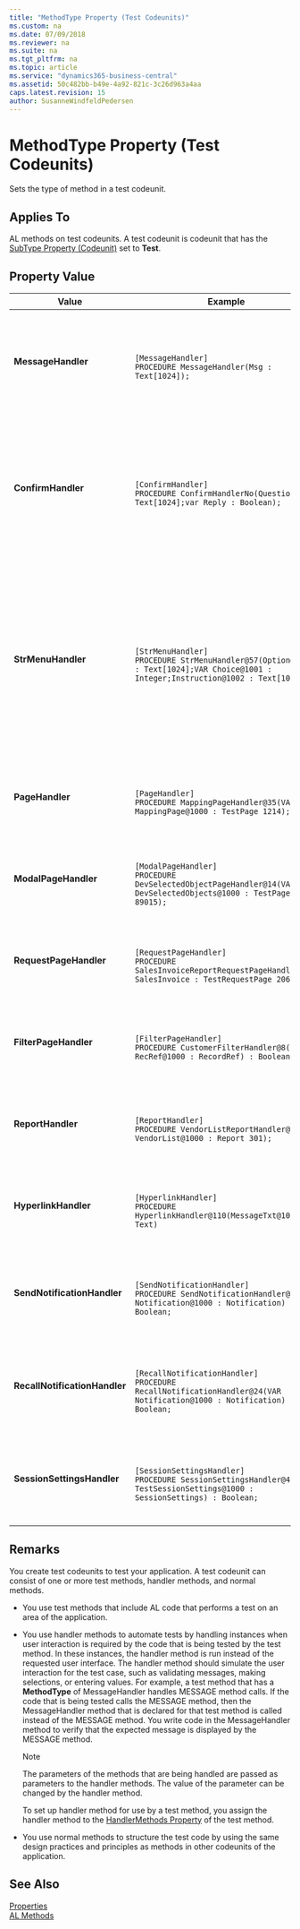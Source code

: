 ```yaml
---
title: "MethodType Property (Test Codeunits)"
ms.custom: na
ms.date: 07/09/2018
ms.reviewer: na
ms.suite: na
ms.tgt_pltfrm: na
ms.topic: article
ms.service: "dynamics365-business-central"
ms.assetid: 50c482bb-b49e-4a92-821c-3c26d963a4aa
caps.latest.revision: 15
author: SusanneWindfeldPedersen
---
```


 

# MethodType Property (Test Codeunits)
Sets the type of method in a test codeunit.  
  
## Applies To  
 AL methods on test codeunits. A test codeunit is codeunit that has the [SubType Property (Codeunit)](devenv-subtype-property-codeunit.md) set to **Test**.  
  
## Property Value  
  
|Value|Example|Purpose|  
|-----------|-----------------|--------|    
|**MessageHandler**|<br>`[MessageHandler]` </br> `PROCEDURE MessageHandler(Msg : Text[1024]);`|This handler is called when a message function is invoked in the code. The parameter type, **Text**,  contains the text of the function.|  
|**ConfirmHandler**|<br>`[ConfirmHandler]` </br> `PROCEDURE ConfirmHandlerNo(Question : Text[1024];var Reply : Boolean);`|This handler is called when a confirm function is invoked in the code. The parameter type, **Text**,  contains the text of the function and the parameter **Reply** if the response to confirm is *yes* or *no*.|  
|**StrMenuHandler**|<br>`[StrMenuHandler]` </br> `PROCEDURE StrMenuHandler@57(Option@1000 : Text[1024];VAR Choice@1001 : Integer;Instruction@1002 : Text[1024]);`|This handler is called when a StrMenu function is invoked in code. The parameter type, **Text**,  contains the text of the function and **Choice** is the option chosen in the StrMenu. **Options** is the list of the different option values and **Instruction** is the leading text.|  
|**PageHandler**|<br>`[PageHandler]` </br> `PROCEDURE MappingPageHandler@35(VAR MappingPage@1000 : TestPage 1214);`|This handler is called when a non-modal page is invoked in the code. **TestPage** is the specific page in this case.|
|**ModalPageHandler**|<br>`[ModalPageHandler]` </br> `PROCEDURE DevSelectedObjectPageHandler@14(VAR DevSelectedObjects@1000 : TestPage 89015);`|This handler is called when a modal page is invoked in the code. **TestPage** is the specific page in this case.|  
|**RequestPageHandler**|<br>`[RequestPageHandler]` </br> `PROCEDURE SalesInvoiceReportRequestPageHandler(var SalesInvoice : TestRequestPage 206); `|This handler is called when a report is invoked in the code.  **TestRequestPage** refers to the specific report ID.| 
|**FilterPageHandler**|<br>`[FilterPageHandler]` </br> `PROCEDURE CustomerFilterHandler@8(VAR RecRef@1000 : RecordRef) : Boolean;`|This handler is called when a filter page is invoked in the code. **RecRef** holds the record of the filter page.| 
|**ReportHandler**|<br>`[ReportHandler]` </br> `PROCEDURE VendorListReportHandler@3(VAR VendorList@1000 : Report 301);`|This handler is called when a report is invoked in the code. **Report** is the specific report in this case.|  
|**HyperlinkHandler**|<br>`[HyperlinkHandler]` </br> `PROCEDURE HyperlinkHandler@110(MessageTxt@1000 : Text)`|This handler is called when a hyperlink is invoked in the code. **Text** contains the actual hyperlink.|  
|**SendNotificationHandler**|<br>`[SendNotificationHandler]` </br> `PROCEDURE SendNotificationHandler@38(VAR Notification@1000 : Notification) : Boolean;`|This handler is called when a notification is raised from the code. **Notification** holds the actual notification.|
|**RecallNotificationHandler**|<br>`[RecallNotificationHandler]` </br> `PROCEDURE RecallNotificationHandler@24(VAR Notification@1000 : Notification) : Boolean;`|This handler is called when a notification is recalled from the code. **Notification** holds the actual notification.|
|**SessionSettingsHandler**|<br>`[SessionSettingsHandler]` </br> `PROCEDURE SessionSettingsHandler@41(VAR TestSessionSettings@1000 : SessionSettings) : Boolean;`|This handler is called when SessionSetting is updated.  The parameter type, **SessionSettings**, holds the new settings.|
  
## Remarks  
 You create test codeunits to test your application. A test codeunit can consist of one or more test methods, handler methods, and normal methods.  
  
-   You use test methods that include AL code that performs a test on an area of the application. <!-- For more information, see [How to: Create Test Codeunits and Test Methods](../methods/devenv-how-to-create-test-codeunits-and-test-methods.md).  -->
  
-   You use handler methods to automate tests by handling instances when user interaction is required by the code that is being tested by the test method. In these instances, the handler method is run instead of the requested user interface. The handler method should simulate the user interaction for the test case, such as validating messages, making selections, or entering values. For example, a test method that has a **MethodType** of MessageHandler handles MESSAGE method calls. If the code that is being tested calls the MESSAGE method, then the MessageHandler method that is declared for that test method is called instead of the MESSAGE method. You write code in the MessageHandler method to verify that the expected message is displayed by the MESSAGE method.  
  
    > [!NOTE]  
    >  The parameters of the methods that are being handled are passed as parameters to the handler methods. The value of the parameter can be changed by the handler method.  
  
     To set up handler method for use by a test method, you assign the handler method to the [HandlerMethods Property](devenv-handlermethods-property.md) of the test method.  
  
     <!-- For more information, see [How to: Create Handler Methods](../devenv-how-to-create-handler-methods.md).  -->
  
-   You use normal methods to structure the test code by using the same design practices and principles as methods in other codeunits of the application.  

## See Also  
[Properties](devenv-properties.md)  
[AL Methods](../methods/devenv-al-method-reference.md)  

<!--  
## See Also  
 [Testing the Application](../devenv-Testing-the-Application.md)   
 [How to: Create Test Codeunits and Test Methods](../methods/how-to-create-test-codeunits-and-test-methods.md)   
 [How to: Create Handler Methods](../methods/devenv-How-to-create-handler-methods.md)   
 [Walkthrough: Testing Purchase Invoice Discounts](Walkthrough-Testing-Purchase-Invoice-Discounts.md)
 -->